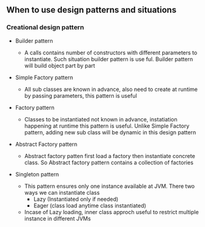 ## When to use design patterns and situations

### Creational design pattern
 - Builder pattern 
    - A calls contains number of constructors with different parameters to instantiate. Such situation builder pattern is use  ful. Builder pattern will build object part by part
    
 - Simple Factory pattern 
    - All sub classes are known in advance, also need to create at runtime by passing parameters, this pattern is useful
 - Factory pattern 
    - Classes to be instantiated not known in advance, instatiation happening at runtime this pattern is useful. Unlike 
     Simple Factory pattern, adding new sub class will be dynamic in this design pattern 

 - Abstract Factory pattern 
    - Abstract factory patten first load a factory then instantiate concrete class. So Abstract factory pattern contains a collection of factories

 - Singleton pattern 
    - This pattern ensures only one instance available at JVM. There two ways we can instantiate class 
        - Lazy (Instantiated only if needed)
        - Eager (class load anytime class instantiated)
    - Incase of Lazy loading, inner class approch useful to restrict multiple instance in different JVMs
